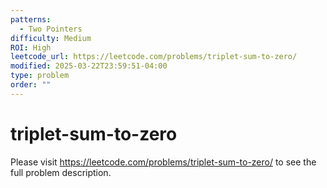 ```yaml
---
patterns:
  - Two Pointers
difficulty: Medium
ROI: High
leetcode_url: https://leetcode.com/problems/triplet-sum-to-zero/
modified: 2025-03-22T23:59:51-04:00
type: problem
order: ""
---
```


# triplet-sum-to-zero

Please visit https://leetcode.com/problems/triplet-sum-to-zero/ to see the full problem description.
